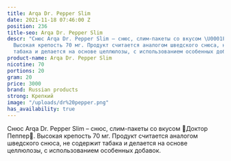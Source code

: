 ```yaml
---
title: Arqa Dr. Pepper Slim
date: 2021-11-18 07:46:00 Z
position: 236
title-seo: Arqa Dr. Pepper Slim
descr: "Снюс Arqa Dr. Pepper Slim – снюс, слим-пакеты со вкусом \U0001F352Доктор Пеппер\U0001F352.
  Высокая крепость 70 мг. Продукт считается аналогом шведского снюса, не содержит
  табака и делается на основе целлюлозы, с использованием особенных добавок."
product-name: Arqa Dr. Pepper Slim
nicotine: 70
portions: 20
gram: 20
price: 3000
brand: Russian products
strong: Крепкий
image: "/uploads/dr%20pepper.png"
has_availability: true
---
```


Снюс Arqa Dr. Pepper Slim – снюс, слим-пакеты со вкусом 🍒Доктор Пеппер🍒. Высокая крепость 70 мг. Продукт считается аналогом шведского снюса, не содержит табака и делается на основе целлюлозы, с использованием особенных добавок.